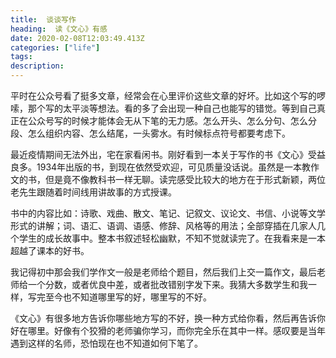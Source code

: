 ```yaml
---
title:  谈谈写作
heading:  读《文心》有感
date: 2020-02-08T12:03:49.413Z
categories: ["life"]
tags: 
description: 
---
```



平时在公众号看了挺多文章，经常会在心里评价这些文章的好坏。比如这个写的啰嗦，那个写的太平淡等想法。看的多了会出现一种自己也能写的错觉。等到自己真正在公众号写的时候才能体会无从下笔的无力感。怎么开头、怎么分句、怎么分段、怎么组织内容、怎么结尾，一头雾水。有时候标点符号都要考虑下。

最近疫情期间无法外出，宅在家看闲书。刚好看到一本关于写作的书《文心》受益良多。1934年出版的书，到现在依然受欢迎，可见质量没话说。虽然是一本教作文的书，但是竟不像教科书一样无聊。读完感受比较大的地方在于形式新颖，两位老先生跟随着时间线用讲故事的方式授课。

书中的内容比如：诗歌、戏曲、散文、笔记、记叙文、议论文、书信、小说等文学形式的讲解；词、语汇、语调、语感、修辞、风格等的用法；全部穿插在几家人几个学生的成长故事中。整本书叙述轻松幽默，不知不觉就读完了。在我看来是一本超越了课本的好书。

我记得初中那会我们学作文一般是老师给个题目，然后我们上交一篇作文，最后老师给一个分数，或者优良中差，或者批改错别字发下来。我猜大多数学生和我一样，写完至今也不知道哪里写的好，哪里写的不好。

《文心》有很多地方告诉你哪些地方写的不好，换一种方式给你看，然后再告诉你好在哪里。好像有个狡猾的老师骗你学习，而你完全乐在其中一样。感叹要是当年遇到这样的名师，恐怕现在也不知道如何下笔了。

